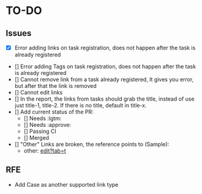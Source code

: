 # TO-DO


## Issues
- [x] Error adding links on task registration, does not happen after the task is already registered
- [] Error adding Tags on task registration, does not happen after the task is already registered
- [] Cannot remove link from a task already registered, It gives you error, but after that the link is removed
- [] Cannot edit links
- [] In the report, the links from tasks should grab the title, instead of use just title-1, title-2. If there is no title, default in title-x.
- [] Add current status of the PR:
    - [] Needs :lgtm:
    - [] Needs :approve:
    - [] Passing CI
    - [] Merged
- [] "Other" Links are broken, the reference points to (Sample):
    - other: [edit?tab=t](https://docs.google.com/document/d/1hkqO0QyZGBpE3_EJORLq2GN4xzf335geNvjpnLAZmuE/edit?tab=t.0#bookmark=id.sa5i1jqayfye)

## RFE
- Add Case as another supported link type
